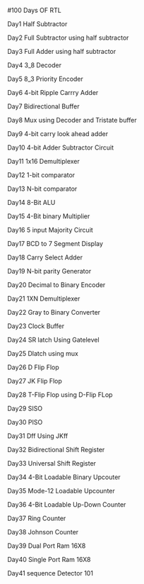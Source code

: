 #100 Days OF RTL

Day1 Half Subtractor

Day2 Full Subtractor using half subtractor

Day3 Full Adder using half subtractor

Day4 3_8 Decoder

Day5 8_3 Priority Encoder

Day6 4-bit Ripple Carrry Adder

Day7 Bidirectional Buffer

Day8 Mux using Decoder and Tristate buffer

Day9 4-bit carry look ahead adder

Day10 4-bit Adder Subtractor Circuit

Day11 1x16 Demultiplexer

Day12 1-bit comparator

Day13 N-bit comparator

Day14 8-Bit ALU

Day15 4-Bit binary Multiplier

Day16 5 input Majority Circuit

Day17 BCD to 7 Segment Display

Day18 Carry Select Adder

Day19 N-bit parity Generator

Day20 Decimal to Binary Encoder

Day21 1XN Demultiplexer

Day22 Gray to Binary Converter

Day23 Clock Buffer

Day24 SR latch Using Gatelevel 

Day25 Dlatch using mux

Day26 D Flip Flop

Day27 JK Flip Flop

Day28 T-Flip Flop using D-Flip FLop

Day29 SISO

Day30 PISO

Day31 Dff Using JKff

Day32 Bidirectional Shift Register

Day33 Universal Shift Register

Day34 4-Bit Loadable Binary Upcouter

Day35 Mode-12 Loadable Upcounter

Day36 4-Bit Loadable Up-Down Counter

Day37 Ring Counter

Day38 Johnson Counter

Day39 Dual Port Ram 16X8

Day40 Single Port Ram 16X8

Day41 sequence Detector 101
